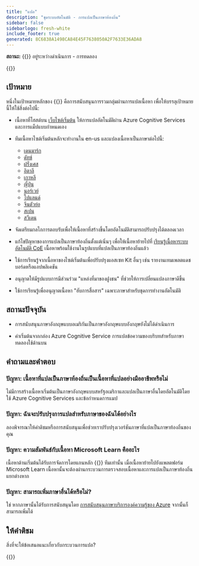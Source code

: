 ```yaml
---
title: "แปล"
description: "ชุดระบบอัตโนมัติ - การแปลเป็นภาษาท้องถิ่น"
sidebar: false
sidebarlogo: fresh-white
include_footer: true
generated: 8C6838A1498CA84E45F7638050A2F7633E36ADA8
---
```


**สถานะ:** {{<externalImage src="https://github.githubassets.com/images/icons/emoji/unicode/1f6a7.png" size="16x16" text="Construction Icon">}} อยู่ระหว่างดําเนินการ - การทดลอง

{{<toc>}}

## เป้าหมาย

หนึ่งในเป้าหมายหลักของ {{<product-name>}} คือการสนับสนุนการรวมกลุ่มผ่านการแปลเนื้อหา เพื่อให้บรรลุเป้าหมายนี้ให้ใช้สิ่งต่อไปนี้:

- เนื้อหาที่โฮสต์บน [เว็บไซต์เริ่มต้น](https://aka.ms/ak4pp/starter) ให้การแปลอัตโนมัติผ่าน Azure Cognitive Services และการแม็ปแบบกําหนดเอง

- ทีมเนื้อหาไซต์เริ่มต้นหลักจะทํางานใน en-us และแปลงเนื้อหาเป็นภาษาต่อไปนี้:

  - [เดนมาร์ก](https://microsoft.github.io/powercat-automation-kit/da/)
  - [ดัทช์](https://microsoft.github.io/powercat-automation-kit/nl/)
  - [ฝรั่งเศส](https://microsoft.github.io/powercat-automation-kit/fr/)
  - [อิตาลี](https://microsoft.github.io/powercat-automation-kit/it/)
  - [เกาหลี](https://microsoft.github.io/powercat-automation-kit/ko/)
  - [ญี่ปุ่น](https://microsoft.github.io/powercat-automation-kit/ja/)
  - [นอร์เวย์](https://microsoft.github.io/powercat-automation-kit/nb/)
  - [โปแลนด์](https://microsoft.github.io/powercat-automation-kit/pl/)
  - [จีนตัวย่อ](https://microsoft.github.io/powercat-automation-kit/zh-hans)
  - [สเปน](https://microsoft.github.io/powercat-automation-kit/es/)
  - [สวีเดน](https://microsoft.github.io/powercat-automation-kit/sv/)

- จัดเตรียมกลไกการตอบรับเพื่อให้เนื้อหาที่สร้างขึ้นโดยอัตโนมัติสามารถปรับปรุงได้ตลอดเวลา

- แก้ไขปัญหาของการแปลเป็นภาษาท้องถิ่นตั้งแต่เนิ่นๆ เพื่อให้เนื้อหาย้ายไปที่ [เรียนรู้เนื้อหาระบบอัตโนมัติ CoE](https://aka.ms/AutomationCoE) เนื้อหาพร้อมใช้งานในรูปแบบที่แปลเป็นภาษาท้องถิ่นแล้ว

- ใช้การเรียนรู้จากเนื้อหาของไซต์เริ่มต้นเพื่อปรับปรุงแอสเซท Kit อื่นๆ เช่น รายงานเทมเพลตแดชบอร์ดหรือแอปพลิเคชัน

- อนุญาตให้มีรูปแบบการมีส่วนร่วม "แหล่งที่มาของฝูงชน" ที่ช่วยให้การเปลี่ยนแปลงภาษาดีขึ้น

- ใช้การเรียนรู้เพื่ออนุญาตเนื้อหา "ฮับการสื่อสาร" เฉพาะภาษาสําหรับชุดการทํางานอัตโนมัติ

## สถานะปัจจุบัน

- การสนับสนุนภาษาอังกฤษแบบอเมริกันเป็นภาษาอังกฤษแบบอังกฤษยังไม่ได้ดําเนินการ

- ค่าเริ่มต้นจากกล่อง Azure Cognitive Service การแปลข้อความของบริบทสําหรับภาษาทดลองใช้ด้านบน

## คําถามและคําตอบ

### **ปัญหา:** เนื้อหาที่แปลเป็นภาษาท้องถิ่นเป็นเนื้อหาที่แปลอย่างมืออาชีพหรือไม่

ไม่มีการสร้างเนื้อหาเริ่มต้นเป็นภาษาอังกฤษแบบสหรัฐอเมริกาและแปลเป็นภาษาอื่นโดยอัตโนมัติโดยใช้ Azure Cognitive Services และข้อกําหนดการแมป

### **ปัญหา:** ฉันจะปรับปรุงการแปลสําหรับภาษาของฉันได้อย่างไร

ลองพิจารณาให้คําติชมหรือการสนับสนุนเพื่อช่วยเราปรับปรุงเวอร์ชันภาษาที่แปลเป็นภาษาท้องถิ่นของคุณ

### **ปัญหา:** ความสัมพันธ์กับเนื้อหา Microsoft Learn คืออะไร

เนื้อหาด้านเริ่มต้นได้รับการจัดการโดยแกนหลัก {{<product-name>}} ทีมเท่านั้น เมื่อเนื้อหาย้ายไปยังแพลตฟอร์ม Microsoft Learn เนื้อหานั้นจะต้องผ่านกระบวนการตรวจสอบเนื้อหาและการแปลเป็นภาษาท้องถิ่นแยกต่างหาก

### **ปัญหา:** สามารถเพิ่มภาษาอื่นได้หรือไม่?

ใช่ หากภาษานั้นได้รับการสนับสนุนโดย [การสนับสนุนภาษาบริการองค์ความรู้ของ Azure](https://learn.microsoft.com/azure/cognitive-services/language-support) จากนั้นก็สามารถเพิ่มได้

## ให้คําติชม

สิ่งที่จะให้ข้อเสนอแนะเกี่ยวกับกระบวนการแปล?

{{<questions name="/content/th/localization.json" completed="ขอบคุณสําหรับการกรอกคําถาม" shownavigationbuttons="false" locale="th">}}
